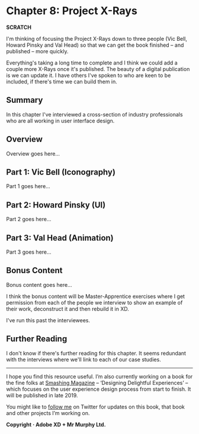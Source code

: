 Chapter 8: Project X-Rays
=========================

**SCRATCH**

I'm thinking of focusing the Project X-Rays down to three people (Vic Bell, Howard Pinsky and Val Head) so that we can get the book finished – and published – more quickly.

Everything's taking a long time to complete and I think we could add a couple more X-Rays once it's published. The beauty of a digital publication is we can update it. I have others I've spoken to who are keen to be included, if there's time we can build them in.


Summary
-------

In this chapter I've interviewed a cross-section of industry professionals who are all working in user interface design.



Overview
--------

Overview goes here…



Part 1: Vic Bell (Iconography)
------------------------------

Part 1 goes here…



Part 2:  Howard Pinsky (UI)
---------------------------

Part 2 goes here…



Part 3: Val Head (Animation)
--------------------------

Part 3 goes here…



Bonus Content
-------------

Bonus content goes here…

I think the bonus content will be Master-Apprentice exercises where I get permission from each of the people we interview to show an example of their work, deconstruct it and then rebuild it in XD.

I've run this past the interviewees.



Further Reading
---------------

I don't know if there's further reading for this chapter. It seems redundant with the interviews where we'll link to each of our case studies.


---


I hope you find this resource useful. I’m also currently working on a book for the fine folks at [Smashing Magazine](https://www.smashingmagazine.com) – ‘Designing Delightful Experiences’ – which focuses on the user experience design process from start to finish. It will be published in late 2019.

You might like to [follow me](https://www.twitter.com/fehler) on Twitter for updates on this book, that book and other projects I’m working on.

**Copyright · Adobe XD + Mr Murphy Ltd.**